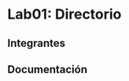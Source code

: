 # Lab01: Directorio

## Integrantes

## Documentación 

<!---
Documentar cómo empleó POO en su script de python para el directorio.
Documentar el uso de diccionarios y litas
-->




